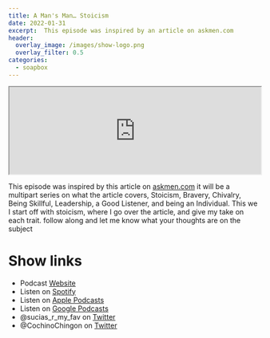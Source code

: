 ```yaml
---
title: A Man's Man… Stoicism
date: 2022-01-31
excerpt:  This episode was inspired by an article on askmen.com
header:
  overlay_image: /images/show-logo.png
  overlay_filter: 0.5
categories:
  - soapbox
---
```


<iframe src='https://embed.podcasts.apple.com/us/podcast/a-mans-man-stoicism/id1548173787?i=1000549498888&amp;theme=dark' height='175' style='width: 100%; max-width: 660px; frameborder=0 allowtransparency=true allow='encrypted-media'></iframe>

This episode was inspired by this article on [askmen.com](https://www.askmen.com/man_skills/essential/how-to-be-a-man-s-man-in-a-culture-that-hates-masculinity.html) it will be a multipart series on what the article covers, Stoicism, Bravery, Chivalry, Being Skillful, Leadership, a Good Listener, and being an Individual. This we I start off with stoicism, where I go over the article, and give my take on each trait. follow along and let me know what your thoughts are on the subject

# Show links

* <i class='fas fa-link'></i>Podcast [ Website](https://sucias.xyz)
* <i class='fab fa-spotify'></i>Listen on [Spotify](https://open.spotify.com/show/3XjoipCU3QzeIaQAAQpBdW)
* <i class='fas fa-podcast'></i>Listen on [Apple Podcasts](https://podcasts.apple.com/us/podcast/sucias-are-my-favorite/id1548173787)
* <i class='fab fa-google-play'></i>Listen on [Google Podcasts](https://podcasts.google.com/feed/aHR0cHM6Ly9hbmNob3IuZm0vcy80MjI0YzYzYy9wb2RjYXN0L3Jzcw==)
* <i class='fab fa-twitter'></i>@sucias_r_my_fav on [Twitter](https://twitter.com/sucias_r_my_fav)
* <i class='fab fa-twitter'></i>@CochinoChingon on [Twitter](https://twitter.com/cochinochingon)

